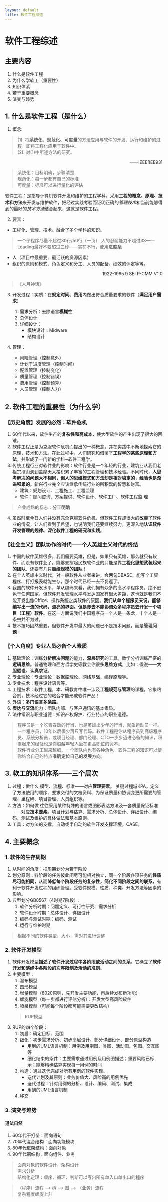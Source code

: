 ```yaml
---
layout: default
title: 软件工程综述
---
```

# 软件工程综述

## 主要内容

1. 什么是软件工程
2. 为什么学软工（重要性）
3. 知识体系
4. 若干重要概念
5. 演变与趋势

## 1. 什么是软件工程（是什么）

1. 概念:
> (1). 将**系统化、规范化、可度量**的方法应用与软件的开发、运行和维护的过程，即将工程化应用于软件中。  
> (2). 对(1)中所述方法的研究。  
<p style="text-align: right">——IEEE[IEE93]</p>

> 系统化：目标明确，步骤清楚  
> 规范化：每一步都有自己的标准  
> 可度量：标准可以进行量化的评估  

软件工程：是指导计算机软件开发和维护的工程学科。采用**工程的概念、原理、技术和方法**来开发与维护软件，把经过实践考验而证明正确的*管理技术*和当前能够得到的最好的*技术方法*结合起来，这就是软件工程。  

2. 要素：
* 工程化、管理、技术。融合了多个学科的知识。  
> 一个子程序尽量不超过30行/50行（一页）
> 人的忍耐能力不超过3S——Loading最好不要超过三秒——实在不行，使用**进度条**  
* 人（项目中最重要、最活跃的资源因素）
* 组织的原则和模式、角色定义和分工、人员的配备、绩效的评定等等。
<p style="text-align: right">1922-1995.9 SEI  P-CMM V1.0</p>

> 《人月神话》

3. 开发过程：实质：在**规定时间、费用**内做出符合质量要求的软件（**满足用户需求**）
    1. 需求分析：去除语言**模糊性**
    2. 总体设计
    3. 详细设计：
        * 模块设计：Midware
        * 结构设计

4. 管理：
    * 风险管理（控制意外）
    * 计划于进度管理（控制时间）
    * 配置管理（控制变化）
    * 质量管理（控制错误）
    * 费用管理（控制预算）
    * 人员管理（控制人力）

## 2. 软件工程的重要性（为什么学）

### 【历史角度】发展的必然：**软件危机**

1. 60年代以来，软件生产的**复杂性和高成本**，使大型软件的产生出现了很大的困难。  
2. 软件工程正是为克服软件危机而提出的一种概念，并在实践中不断地探索它的原理，技术和方法。在此过程中，人们研究和借鉴了**工程学的某些原理和方法**，并形成了一门新的学科─软件工程学。  
3. 传统工程行业对软件业的影响：软件行业是一个年轻的行业，建筑业从我们老祖宗挖山洞到盖摩天大楼积累了丰富的工程管理和技术经验。不同时代，**人思考解决的问题大不相同，但人的思维模式和方法却是相对稳定的，经验也是渐进积累的**。新兴行业完全应该继承传统行业的所积累的智慧和财富。  
    * 建筑：规划设计、工程施工、工程监理  
    * 软件：顾问咨询、方案提供、软件设计、软件工厂、软件工程监
理   
> 产业成熟的标志：**分工明确**  
4. 虽然时至今日人们并没有完全克服软件危机，但软件工程却很大的**改善**了软件业的情况，让人们看到了希望，也说明我们还要继续努力，更深入地**认识软件开发管理的规律、深化软件工程的研究和实践**。

### 【社会主义】团队协作的时代——个人英雄主义时代的终结

1. 中国的软件英雄很多。我们需要英雄，但是，如果只有英雄，那么就只有软件、而没有软件业了。能够支撑起民族软件业的只能是靠**工程化思想武装起来的团队**、还要有几只**超级规模的团队**！   
2. 在个人英雄主义时代，对一般软件从业者来讲，会两句DBASE，能写个工资程序、打打报表就能生存，那个时代已经一去不复返了。  
3. 我国的软件开发水平，单从编码来看，我们拥有众多的高水平程序员，绝不逊色于任何国家，但软件开发管理水平与发达国家有很大差距，这也就是我们不能开发出像Office、操作系统之类软件的原因。**我们从单个程序员来说，能够编写出一流的代码，漂亮的界面。但是却去不能协调众多程序员去开发一个项目（工程）软件**。在这一方面说我们中国程序员一个人是一条龙，十个人是一条虫并不为过。  
4. 技术技巧固然重要，但软件开发中最大的问题已不是技术问题，而是**管理问题**！

### 【个人角度】专业人员必备个人素质

1. 基础理论：训练**分析解决问题**的能力，**深层研究**的工具。数学分析训练严密的**逻辑思维**。普通物理和西方哲学史等教会你很多**思维方式**，比如：假说——**大胆假设、认真求证**。  
2. 专业理论：专业理论：数据库理论、网络基础、编译原理等。  
3. 专业技术：程序设计语言等。  
4. 工程技术：软件工程，本、研教育中唯一涉及**工程规范与管理**的课程，它象粘合剂，技术经过它的粘合才能形成软件产品！  
5. 外语：**多门语言多条路**。  
6. **表达与交流**能力：团队内部、与客户通讯的基本素质。  
7. 法律常识与职业道德：知识产权保护、行业特点的职业道德。

> 程序员是一个吃青春饭的行当，也是英雄出少年的行当，就象运动员一样。一个程序员，10年以后很少再只写代码。软件工程是你从程序员到高级程序员、系统分析员，或项目经理、部门经理、CTO一步步迈进必备的知识，积累起来的经验也是你超越年轻人坐在更高职位的资本。  
> 软件行业分工越来越细、一个团队内也有各种角色。软件工程的知识可以使你结合自己的特点**准确定位自己的发展方向**。

## 3. 软工的知识体系——三个层次

1. 过程：做什么 模型、流程、标准——对应**管理要素**。 关键过程域KPA。定义了方法使用的顺序、要求交付的文档资料、为保证质量和协调变更所需要的管理、里程碑、项目管理、人员组织等。   
2. 方法：如何做 往往采用某种特殊的语言或图形表达方法及一套质量保证标准——对应**技术要素**。项目计划与估算、需求分析、总体设计、详细设计、编码、测试及维护的具体做法和基本原则。   
3. 工具：对方法的支撑，自动或半自动的软件开发支撑环境。CASE。  

## 4. 主要概念

### 1. 软件的生存周期

1. 从时间的角度：把周期划分为若干阶段  
2. 划分原则：各阶段的任务彼此间尽可能相对独立，同一个阶段各项任务的**性质尽可能相同**，从而**降低每个阶段任务的复杂性，简化不同阶段之间的联系**，有利于软件开发过程的组织管理。受软件规模、性质、种类、开发方法等因素的影响。  
3. 典型划分GB8567（4时期7阶段）：  
    1. 软件分析时期：问题定义、可行性研究、需求分析  
    2. 软件设计时期：总体设计、详细设计  
    3. 编码与测试时期：编码、测试  
    4. 运行与维护时期  
> 根据不同的软件类型、大小，需对其进行调整  

### 2. 软件开发模型

1. 软件开发模型**描述了软件开发过程中各阶段或活动之间的关系**。它确立了**软件开发和演绎中各阶段的次序限制及活动的准则**。  
2. 主要模型：  
    1. 瀑布模型  
    2. 圆形模型  
    3. 增量模型（8020原则，先开发主要功能，再后续发布新功能）  
    4. 螺旋模型（每一步都进行评估分析）：开发大型高风险软件  
    5. 喷泉模型（可能每个阶段都可能需要更改结构）  
    > RUP模型  
3. RUP的四个阶段：  
    1. 初启：确定目标、范围  
    2. 细化：初步需求分析、初步高层设计、部分详细设计、部分原型构造  
        * 用到的UML语言机制：用例及用例图、类图、活动图、包图、交互图等  
        * 细化结束的条件：主要需求通过用例及用例图描述；重要风险已标示；能够精确估算实现每一用例的时间  
    3. 构造：通过迭代完成对所有用例的软件实现。  
        * 迭代计划及其原则：业务价值大、风险高的用例优先  
        * 迭代过程：针对用例的分析、设计、编码、测试、集成  
        * 用到的UML语言机制  
    4. 移交

### 3. 演变与趋势

#### 道法自然

1. 60年代干打垒：面向语句  
2. 70年代混合结构：面向功能模块  
3. 80年代框架结构：面向对象  
4. 90年代钢结构：面向组件、业务

> 面向对象的软件设计，架构设计  
> 需求分析  
> 结构化定理：顺序、循环、判断可以写出所有单入口单出口的程序

> （程序）流程 --> 树 --> 图 --> （业务）流程  
> 复杂程度螺旋上升